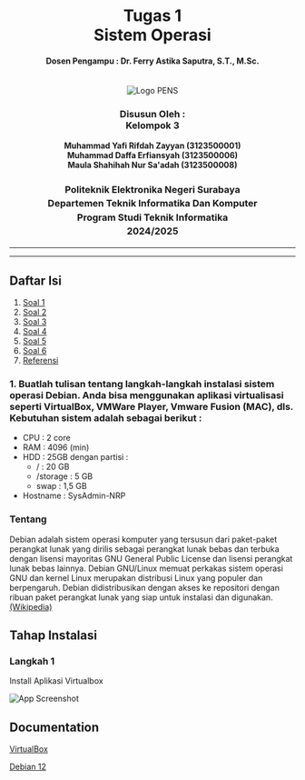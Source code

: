 <div align="center">
  <h1 style="text-align: center;font-weight: bold">Tugas 1<br>Sistem Operasi</h1>
  <h4 style="text-align: center;">Dosen Pengampu : Dr. Ferry Astika Saputra, S.T., M.Sc.</h4>
</div>
<br />
<div align="center">
  <img src="https://upload.wikimedia.org/wikipedia/id/4/44/Logo_PENS.png" alt="Logo PENS">
  <h3 style="text-align: center;">Disusun Oleh : <br>Kelompok 3</h3>
  <p style="text-align: center;">
    <strong>Muhammad Yafi Rifdah Zayyan (3123500001)</strong><br>
    <strong>Muhammad Daffa Erfiansyah (3123500006)</strong><br>
    <strong>Maula Shahihah Nur Sa'adah (3123500008)</strong>
  </p>

<h3 style="text-align: center;line-height: 1.5">Politeknik Elektronika Negeri Surabaya<br>Departemen Teknik Informatika Dan Komputer<br>Program Studi Teknik Informatika<br>2024/2025</h3>
  <hr><hr>
</div>

## Daftar Isi

1. [Soal 1](#1-buatlah-tulisan-tentang-langkah-langkah-instalasi-sistem-operasi-debian-anda-bisa-menggunakan-aplikasi-virtualisasi-seperti-virtualbox-vmware-player-vmware-fusion-mac-dls-kebutuhan-sistem-adalah-sebagai-berikut-)
2. [Soal 2](#2-buat-ringkasan-tentang-perbedaan-dari-debian-12-bookworm-dengan-debian-11-bullseye-versi-kernel-kebutuhan-sistem-penerapan-systemd-dan-perbedaan-packagenya-dalam-bentuk-tabel-)
3. [Soal 3](#3-jelaskan-fungsi-dari-file-etcgroups-beserta-formatnya)
4. [Soal 4](#4-jelaskan-perbedaan-penggunaan-perintah-su-dengan-su-)
5. [Soal 5](#5-jelaskan-fungsi-dari-sudo-)
6. [Soal 6](#6-jelaskan-langkah-langkah-penambahan-user-anda-sebagai-user-sudo-gunakan-perintah-su-lalu-setelah-masuk-sebagai-root-jalankan-perintah-visudo-tambahkan-user-anda-di-bawah-user-root-pada-bagian--user-privilege-specification-)
7. [Referensi](#referensi)


### 1. Buatlah tulisan tentang langkah-langkah instalasi sistem operasi Debian. Anda bisa menggunakan aplikasi virtualisasi seperti VirtualBox, VMWare Player, Vmware Fusion (MAC), dls. Kebutuhan sistem adalah sebagai berikut :

- CPU : 2 core
- RAM : 4096 (min)
- HDD : 25GB dengan partisi :
    - / : 20 GB
    - /storage : 5 GB
    - swap : 1,5 GB
- Hostname : SysAdmin-NRP

### Tentang

Debian adalah sistem operasi komputer yang tersusun dari paket-paket perangkat lunak yang dirilis sebagai perangkat lunak bebas dan terbuka dengan lisensi mayoritas GNU General Public License dan lisensi perangkat lunak bebas lainnya. Debian GNU/Linux memuat perkakas sistem operasi GNU dan kernel Linux merupakan distribusi Linux yang populer dan berpengaruh. Debian didistribusikan dengan akses ke repositori dengan ribuan paket perangkat lunak yang siap untuk instalasi dan digunakan. [(Wikipedia)](https://id.wikipedia.org/wiki/Debian)

## Tahap Instalasi

### Langkah 1

Install Aplikasi Virtualbox

![App Screenshot](https://github.com/daffaerfiansyah/SistemOperasi/blob/main/Foto/Login.png?raw=true)

## Documentation

[VirtualBox](https://www.virtualbox.org/wiki/Downloads)

[Debian 12](https://www.debian.org/download)
